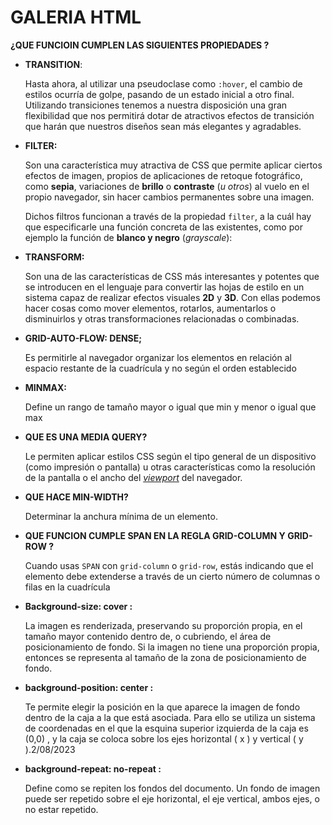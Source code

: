 # GALERIA HTML



**¿QUE FUNCIOIN CUMPLEN LAS SIGUIENTES PROPIEDADES ?**



- **TRANSITION**: 

  Hasta ahora, al utilizar una pseudoclase como `:hover`, el cambio de estilos ocurría de golpe, pasando de un estado inicial a otro final. Utilizando transiciones tenemos a nuestra disposición una gran flexibilidad que nos permitirá dotar de atractivos efectos de transición que harán que nuestros diseños sean más elegantes y agradables.

  

- **FILTER:** 

  Son una característica muy atractiva de CSS que permite aplicar ciertos efectos de imagen, propios de aplicaciones de retoque fotográfico, como **sepia**, variaciones de **brillo** o **contraste** (*u otros*) al vuelo en el propio navegador, sin hacer cambios permanentes sobre una imagen.

   Dichos filtros funcionan a través de la propiedad `filter`, a la cuál hay que especificarle una función concreta de las existentes, como por ejemplo la función de **blanco y negro** (*grayscale*):

  

- **TRANSFORM:**

  Son una de las características de CSS más interesantes y potentes que se introducen en el lenguaje para convertir las hojas de estilo en un sistema capaz de realizar efectos visuales **2D** y **3D**. Con ellas podemos hacer cosas como mover elementos, rotarlos, aumentarlos o disminuirlos y otras transformaciones relacionadas o combinadas.

  

- **GRID-AUTO-FLOW: DENSE;** 

  Es permitirle al navegador organizar los elementos en relación al espacio restante de la cuadrícula y no según el orden establecido

  

- **MINMAX:**

   Define un rango de tamaño mayor o igual que min y menor o igual que max

  

- **QUE ES UNA MEDIA QUERY?**

  Le permiten aplicar estilos CSS según el tipo general de un dispositivo (como impresión o pantalla) u otras características como la resolución de la pantalla o el ancho del *[viewport](https://developer.mozilla.org/es/docs/Glossary/Viewport)* del navegador.

  

- **QUE HACE MIN-WIDTH?**

  Determinar la anchura mínima de un elemento.

  

- **QUE FUNCION CUMPLE SPAN EN LA REGLA GRID-COLUMN Y GRID-ROW ?**

  Cuando usas `SPAN` con `grid-column` o `grid-row`, estás indicando que el elemento debe extenderse a través de un cierto número de columnas o filas en la cuadrícula

  

- **Background-size: cover :**

  La imagen es renderizada, preservando su proporción propia, en el tamaño mayor contenido dentro de, o cubriendo, el área de posicionamiento de fondo. Si la imagen no tiene una proporción propia, entonces se representa al tamaño de la zona de posicionamiento de fondo.

  

- **background-position: center :**

  Te permite elegir la posición en la que aparece la imagen de fondo dentro de la caja a la que está asociada.  Para ello se utiliza un sistema de coordenadas en el que la esquina superior izquierda de la caja es (0,0) , y la caja se coloca sobre los ejes horizontal ( x ) y vertical ( y ).2/08/2023

  

- **background-repeat: no-repeat :**

   Define como se repiten los fondos del documento. Un fondo de imagen puede ser repetido sobre el eje horizontal, el eje vertical, ambos ejes, o no estar repetido.

  